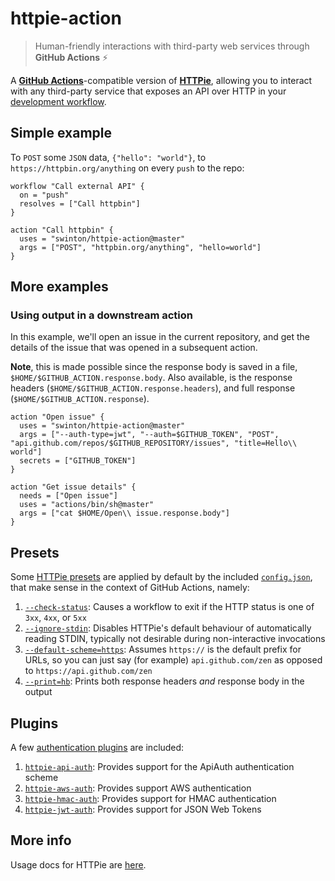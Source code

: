 # httpie-action

> Human-friendly interactions with third-party web services through **GitHub Actions** :zap:

A [**GitHub Actions**](https://developer.github.com/actions/)-compatible version of [**HTTPie**](https://github.com/jakubroztocil/httpie), allowing you to interact with any third-party service that exposes an API over HTTP in your [development workflow](https://developer.github.com/actions/creating-workflows/).

## Simple example

To `POST` some `JSON` data, `{"hello": "world"}`, to `https://httpbin.org/anything` on every `push` to the repo:

```hcl
workflow "Call external API" {
  on = "push"
  resolves = ["Call httpbin"]
}

action "Call httpbin" {
  uses = "swinton/httpie-action@master"
  args = ["POST", "httpbin.org/anything", "hello=world"]
}
```

## More examples

### Using output in a downstream action

In this example, we'll open an issue in the current repository, and get the details of the issue that was opened in a subsequent action.

**Note**, this is made possible since the response body is saved in a file, `$HOME/$GITHUB_ACTION.response.body`. Also available, is the response headers (`$HOME/$GITHUB_ACTION.response.headers`), and full response (`$HOME/$GITHUB_ACTION.response`).

```hcl
action "Open issue" {
  uses = "swinton/httpie-action@master"
  args = ["--auth-type=jwt", "--auth=$GITHUB_TOKEN", "POST", "api.github.com/repos/$GITHUB_REPOSITORY/issues", "title=Hello\\ world"]
  secrets = ["GITHUB_TOKEN"]
}

action "Get issue details" {
  needs = ["Open issue"]
  uses = "actions/bin/sh@master"
  args = ["cat $HOME/Open\\ issue.response.body"]
}
```

## Presets

Some [HTTPie presets](https://github.com/jakubroztocil/httpie/blob/358342d1c915d6462a080a77aefbb20166d0bd5d/README.rst#config) are applied by default by the included [`config.json`](config.json), that make sense in the context of GitHub Actions, namely:

1. [`--check-status`](https://github.com/jakubroztocil/httpie/blob/358342d1c915d6462a080a77aefbb20166d0bd5d/README.rst#scripting): Causes a workflow to exit if the HTTP status is one of `3xx`, `4xx`, or `5xx`
1. [`--ignore-stdin`](https://github.com/jakubroztocil/httpie/blob/358342d1c915d6462a080a77aefbb20166d0bd5d/README.rst#best-practices): Disables HTTPie's default behaviour of automatically reading STDIN, typically not desirable during non-interactive invocations
1. [`--default-scheme=https`](https://github.com/jakubroztocil/httpie/blob/358342d1c915d6462a080a77aefbb20166d0bd5d/README.rst#custom-default-scheme): Assumes `https://` is the default prefix for URLs, so you can just say (for example) `api.github.com/zen` as opposed to `https://api.github.com/zen`
1. [`--print=hb`](https://github.com/jakubroztocil/httpie/blob/358342d1c915d6462a080a77aefbb20166d0bd5d/README.rst#output-options): Prints both response headers _and_ response body in the output

## Plugins

A few [authentication plugins](https://github.com/jakubroztocil/httpie/blob/358342d1c915d6462a080a77aefbb20166d0bd5d/README.rst#auth-plugins) are included:

1. [`httpie-api-auth`](https://github.com/pd/httpie-api-auth): Provides support for the ApiAuth authentication scheme
1. [`httpie-aws-auth`](https://github.com/httpie/httpie-aws-auth): Provides support AWS authentication
1. [`httpie-hmac-auth`](https://github.com/guardian/httpie-hmac-auth): Provides support for HMAC authentication
1. [`httpie-jwt-auth`](https://github.com/teracyhq/httpie-jwt-auth): Provides support for JSON Web Tokens

## More info

Usage docs for HTTPie are [here](https://github.com/jakubroztocil/httpie).
